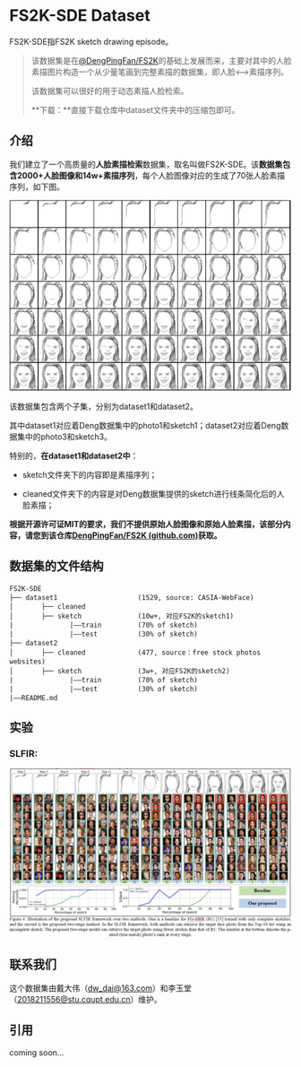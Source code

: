 # FS2K-SDE Dataset

FS2K-SDE指FS2K sketch drawing episode。

> 该数据集是在[@DengPingFan/FS2K](https://github.com/DengPingFan/FS2K)的基础上发展而来，主要对其中的人脸素描图片构造一个从少量笔画到完整素描的数据集，即人脸<-->素描序列。
>
> 该数据集可以很好的用于动态素描人脸检索。
>
> **下载：**直接下载仓库中dataset文件夹中的压缩包即可。

## 介绍

我们建立了一个高质量的**人脸素描检索**数据集，取名叫做FS2K-SDE。该**数据集包含2000+人脸图像和14w+素描序列**，每个人脸图像对应的生成了70张人脸素描序列，如下图。

![img](README.assets\wps1.png)

该数据集包含两个子集，分别为dataset1和dataset2。

其中dataset1对应着Deng数据集中的photo1和sketch1；dataset2对应着Deng数据集中的photo3和sketch3。

特别的，**在dataset1和dataset2中**：

- sketch文件夹下的内容即是素描序列；

- cleaned文件夹下的内容是对Deng数据集提供的sketch进行线条简化后的人脸素描；

**根据开源许可证MIT的要求，我们不提供原始人脸图像和原始人脸素描，该部分内容，请您到该仓库[DengPingFan/FS2K (github.com)](https://github.com/DengPingFan/FS2K)获取。**

## 数据集的文件结构

```
FS2K-SDE
├── dataset1                    (1529, source: CASIA-WebFace)
│       ├── cleaned
│       ├── sketch              (10w+, 对应FS2K的sketch1)
|              |——train         (70% of sketch)
|              |——test          (30% of sketch)
├── dataset2
│       ├── cleaned             (477, source：free stock photos websites)
│       ├── sketch              (3w+, 对应FS2K的sketch2)
|              |——train         (70% of sketch)
|              |——test          (30% of sketch)
|——README.md
```

## 实验

### SLFIR:

![image-20221025130509813](README.assets\image-20221025130509813.png)

## 联系我们

这个数据集由戴大伟（dw_dai@163.com）和李玉堂（2018211556@stu.cqupt.edu.cn）维护。

## 引用

coming soon...